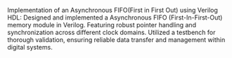Implementation of an Asynchronous FIFO(First in First Out) using Verilog HDL:
Designed and implemented a Asynchronous FIFO (First-In-First-Out) memory module in Verilog. 
Featuring robust pointer handling and synchronization across different clock domains.
Utilized a testbench for thorough validation, ensuring reliable data transfer and management within digital systems.
